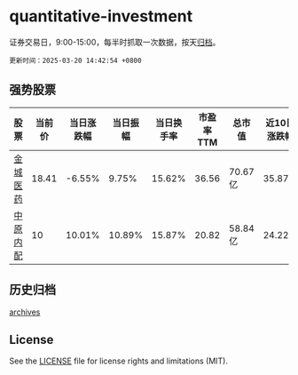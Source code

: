 # quantitative-investment

证券交易日，9:00-15:00，每半时抓取一次数据，按天[归档](archives)。

`更新时间：2025-03-20 14:42:54 +0800`

## 强势股票

|股票|当前价|当日涨跌幅|当日振幅|当日换手率|市盈率TTM|总市值|近10日涨跌幅|
|----|----|----|----|----|----|----|----|
|[金城医药](https://xueqiu.com/S/SZ300233)|18.41|-6.55%|9.75%|15.62%|36.56|70.67亿|35.87%|
|[中原内配](https://xueqiu.com/S/SZ002448)|10|10.01%|10.89%|15.87%|20.82|58.84亿|24.22%|

## 历史归档

[archives](archives)

## License

See the [LICENSE](LICENSE) file for license rights and limitations (MIT).